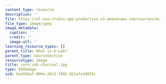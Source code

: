 ```yaml
---
content_type: resource
description: ''
file: https://ol-ocw-studio-app-production.s3.amazonaws.com/courses/ec-719-d-lab-water-climate-change-and-health-spring-2019/bea5bbaf006e20c27892d21afe3d076c_corn_cob-charcoal.jpg
file_type: image/jpeg
image_metadata:
  caption: ''
  credit: ''
  image-alt: ''
learning_resource_types: []
parent_title: What is D-Lab?
parent_type: CourseSection
resourcetype: Image
title: corn_cob-charcoal.jpg
type: OCWImage
uid: bea5bbaf-006e-20c2-7892-d21afe3d076c
---
```

